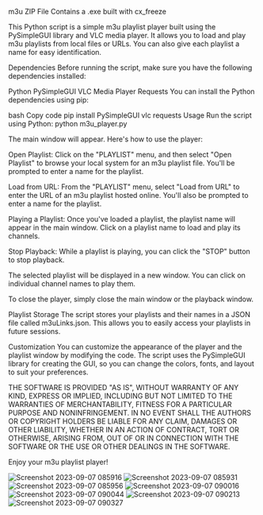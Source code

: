 m3u ZIP File Contains a .exe built with cx_freeze

This Python script is a simple m3u playlist player built using the PySimpleGUI library and VLC media player. It allows you to load and play m3u playlists from local files or URLs. You can also give each playlist a name for easy identification.

Dependencies
Before running the script, make sure you have the following dependencies installed:

Python
PySimpleGUI
VLC Media Player
Requests
You can install the Python dependencies using pip:

bash
Copy code
pip install PySimpleGUI vlc requests
Usage
Run the script using Python: python m3u_player.py

The main window will appear. Here's how to use the player:

Open Playlist: Click on the "PLAYLIST" menu, and then select "Open Playlist" to browse your local system for an m3u playlist file. You'll be prompted to enter a name for the playlist.

Load from URL: From the "PLAYLIST" menu, select "Load from URL" to enter the URL of an m3u playlist hosted online. You'll also be prompted to enter a name for the playlist.

Playing a Playlist: Once you've loaded a playlist, the playlist name will appear in the main window. Click on a playlist name to load and play its channels.

Stop Playback: While a playlist is playing, you can click the "STOP" button to stop playback.

The selected playlist will be displayed in a new window. You can click on individual channel names to play them.

To close the player, simply close the main window or the playback window.

Playlist Storage
The script stores your playlists and their names in a JSON file called m3uLinks.json. This allows you to easily access your playlists in future sessions.

Customization
You can customize the appearance of the player and the playlist window by modifying the code. The script uses the PySimpleGUI library for creating the GUI, so you can change the colors, fonts, and layout to suit your preferences.

THE SOFTWARE IS PROVIDED "AS IS", WITHOUT WARRANTY OF ANY KIND, EXPRESS OR
IMPLIED, INCLUDING BUT NOT LIMITED TO THE WARRANTIES OF MERCHANTABILITY,
FITNESS FOR A PARTICULAR PURPOSE AND NONINFRINGEMENT. IN NO EVENT SHALL THE
AUTHORS OR COPYRIGHT HOLDERS BE LIABLE FOR ANY CLAIM, DAMAGES OR OTHER
LIABILITY, WHETHER IN AN ACTION OF CONTRACT, TORT OR OTHERWISE, ARISING FROM,
OUT OF OR IN CONNECTION WITH THE SOFTWARE OR THE USE OR OTHER DEALINGS IN THE
SOFTWARE.

Enjoy your m3u playlist player!


![Screenshot 2023-09-07 085916](https://github.com/Moe-Dahan/m3u_player/assets/83793097/61a4e1e1-c2d7-4349-8258-1f0f415a211b)
![Screenshot 2023-09-07 085931](https://github.com/Moe-Dahan/m3u_player/assets/83793097/1af4b01e-ea6e-41c1-9af9-92985fbdc339)
![Screenshot 2023-09-07 085956](https://github.com/Moe-Dahan/m3u_player/assets/83793097/127aaa25-cf0d-4de8-ac80-3dfc64bd4360)
![Screenshot 2023-09-07 090016](https://github.com/Moe-Dahan/m3u_player/assets/83793097/f3bc8237-9ffc-4440-b356-83ead365bf92)
![Screenshot 2023-09-07 090044](https://github.com/Moe-Dahan/m3u_player/assets/83793097/f0ffd626-ceed-420e-8ed6-6530b0fc460d)
![Screenshot 2023-09-07 090213](https://github.com/Moe-Dahan/m3u_player/assets/83793097/cb1081a5-3c3a-457c-8763-fef7c7dec9ff)
![Screenshot 2023-09-07 090327](https://github.com/Moe-Dahan/m3u_player/assets/83793097/9fe98c1c-8718-41ce-a23e-9796185741f2)
